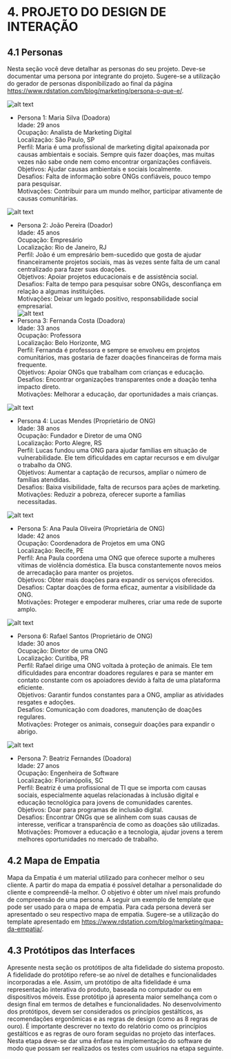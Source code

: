 # 4. PROJETO DO DESIGN DE INTERAÇÃO

## 4.1 Personas
Nesta seção você deve detalhar as personas do seu projeto. Deve-se documentar uma persona por integrante do projeto. Sugere-se a utilização do gerador de personas disponibilizado ao final da página https://www.rdstation.com/blog/marketing/persona-o-que-e/.

![alt text](https://github.com/ICEI-PUC-Minas-PMV-SI/pmv-si-2024-2-pe3-t2-g3-doeaqui/blob/main/docs/images/Maria%20Silva.jpeg)
- Persona 1: Maria Silva (Doadora) <br/>
Idade: 29 anos <br/>
Ocupação: Analista de Marketing Digital <br/>
Localização: São Paulo, SP <br/>
Perfil: Maria é uma profissional de marketing digital apaixonada por causas ambientais e sociais. Sempre quis fazer doações, mas muitas vezes não sabe onde nem como encontrar organizações confiáveis. <br/>
Objetivos: Ajudar causas ambientais e sociais localmente. <br/>
Desafios: Falta de informação sobre ONGs confiáveis, pouco tempo para pesquisar. <br/>
Motivações: Contribuir para um mundo melhor, participar ativamente de causas comunitárias. <br/>

![alt text](https://github.com/ICEI-PUC-Minas-PMV-SI/pmv-si-2024-2-pe3-t2-g3-doeaqui/blob/main/docs/images/Joao%20Pereira.jpeg)
- Persona 2: João Pereira (Doador) <br/>
Idade: 45 anos <br/>
Ocupação: Empresário <br/>
Localização: Rio de Janeiro, RJ <br/>
Perfil: João é um empresário bem-sucedido que gosta de ajudar financeiramente projetos sociais, mas às vezes sente falta de um canal centralizado para fazer suas doações. <br/>
Objetivos: Apoiar projetos educacionais e de assistência social. <br/>
Desafios: Falta de tempo para pesquisar sobre ONGs, desconfiança em relação a algumas instituições. <br/>
Motivações: Deixar um legado positivo, responsabilidade social empresarial. <br/>
![alt text](https://github.com/ICEI-PUC-Minas-PMV-SI/pmv-si-2024-2-pe3-t2-g3-doeaqui/blob/main/docs/images/Fernanda%20Costa.jpeg)
- Persona 3: Fernanda Costa (Doadora) <br/>
Idade: 33 anos <br/>
Ocupação: Professora <br/>
Localização: Belo Horizonte, MG <br/>
Perfil: Fernanda é professora e sempre se envolveu em projetos comunitários, mas gostaria de fazer doações financeiras de forma mais frequente. <br/>
Objetivos: Apoiar ONGs que trabalham com crianças e educação. <br/>
Desafios: Encontrar organizações transparentes onde a doação tenha impacto direto. <br/>
Motivações: Melhorar a educação, dar oportunidades a mais crianças. <br/>

![alt text](https://github.com/ICEI-PUC-Minas-PMV-SI/pmv-si-2024-2-pe3-t2-g3-doeaqui/blob/main/docs/images/Lucas%20Mendes.jpeg)
- Persona 4: Lucas Mendes (Proprietário de ONG) <br/>
Idade: 38 anos <br/>
Ocupação: Fundador e Diretor de uma ONG <br/>
Localização: Porto Alegre, RS <br/>
Perfil: Lucas fundou uma ONG para ajudar famílias em situação de vulnerabilidade. Ele tem dificuldades em captar recursos e em divulgar o trabalho da ONG. <br/>
Objetivos: Aumentar a captação de recursos, ampliar o número de famílias atendidas. <br/>
Desafios: Baixa visibilidade, falta de recursos para ações de marketing. <br/>
Motivações: Reduzir a pobreza, oferecer suporte a famílias necessitadas. <br/>

![alt text](https://github.com/ICEI-PUC-Minas-PMV-SI/pmv-si-2024-2-pe3-t2-g3-doeaqui/blob/main/docs/images/Face.jpeg)
- Persona 5: Ana Paula Oliveira (Proprietária de ONG) <br/>
Idade: 42 anos <br/>
Ocupação: Coordenadora de Projetos em uma ONG <br/>
Localização: Recife, PE <br/>
Perfil: Ana Paula coordena uma ONG que oferece suporte a mulheres vítimas de violência doméstica. Ela busca constantemente novos meios de arrecadação para manter os projetos. <br/>
Objetivos: Obter mais doações para expandir os serviços oferecidos. <br/>
Desafios: Captar doações de forma eficaz, aumentar a visibilidade da ONG. <br/>
Motivações: Proteger e empoderar mulheres, criar uma rede de suporte amplo. <br/>

![alt text](https://github.com/ICEI-PUC-Minas-PMV-SI/pmv-si-2024-2-pe3-t2-g3-doeaqui/blob/main/docs/images/Rafael%20Santos.jpeg)
- Persona 6: Rafael Santos (Proprietário de ONG) <br/>
Idade: 30 anos <br/>
Ocupação: Diretor de uma ONG <br/>
Localização: Curitiba, PR <br/>
Perfil: Rafael dirige uma ONG voltada à proteção de animais. Ele tem dificuldades para encontrar doadores regulares e para se manter em contato constante com os apoiadores devido à falta de uma plataforma eficiente. <br/>
Objetivos: Garantir fundos constantes para a ONG, ampliar as atividades resgates e adoções. <br/>
Desafios: Comunicação com doadores, manutenção de doações regulares. <br/>
Motivações: Proteger os animais, conseguir doações para expandir o abrigo. <br/>

![alt text](https://github.com/ICEI-PUC-Minas-PMV-SI/pmv-si-2024-2-pe3-t2-g3-doeaqui/blob/main/docs/images/Beatriz%20Fernandes.jpeg)
- Persona 7: Beatriz Fernandes (Doadora) <br/>
Idade: 27 anos <br/>
Ocupação: Engenheira de Software <br/>
Localização: Florianópolis, SC <br/>
Perfil: Beatriz é uma profissional de TI que se importa com causas sociais, especialmente aquelas relacionadas à inclusão digital e educação tecnológica para jovens de comunidades carentes. <br/>
Objetivos: Doar para programas de inclusão digital. <br/>
Desafios: Encontrar ONGs que se alinhem com suas causas de interesse, verificar a transparência de como as doações são utilizadas. <br/>
Motivações: Promover a educação e a tecnologia, ajudar jovens a terem melhores oportunidades no mercado de trabalho. <br/>

## 4.2 Mapa de Empatia
Mapa da Empatia é um material utilizado para conhecer melhor o seu cliente. A partir do mapa da empatia é possível detalhar a personalidade do cliente e compreendê-la melhor. O objetivo é obter um nível mais profundo de compreensão de uma persona. A seguir um exemplo de template que pode ser usado para o mapa de empatia. Para cada persona deverá ser apresentado o seu respectivo mapa de empatia. Sugere-se a utilização do template apresentado em https://www.rdstation.com/blog/marketing/mapa-da-empatia/.

## 4.3 Protótipos das Interfaces
Apresente nesta seção os protótipos de alta fidelidade do sistema proposto. A fidelidade do protótipo refere-se ao nível de detalhes e funcionalidades incorporadas a ele. Assim, um protótipo de alta fidelidade é uma representação interativa do produto, baseada no computador ou em dispositivos móveis. Esse protótipo já apresenta maior semelhança com o design final em termos de detalhes e funcionalidades. No desenvolvimento dos protótipos, devem ser considerados os princípios gestálticos, as recomendações ergonômicas e as regras de design (como as 8 regras de ouro). É importante descrever no texto do relatório como os princípios gestálticos e as regras de ouro foram seguidas no projeto das interfaces. Nesta etapa deve-se dar uma ênfase na implementação do software de modo que possam ser realizados os testes com usuários na etapa seguinte.

